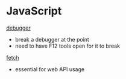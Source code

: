 # JavaScript

[debugger](https://developer.mozilla.org/en-US/docs/Web/JavaScript/Reference/Statements/debugger)

* break a debugger at the point
* need to have F12 tools open for it to break


[fetch](https://developer.mozilla.org/en-US/docs/Web/API/Fetch_API)

* essential for web API usage